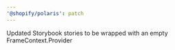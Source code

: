 ```yaml
---
'@shopify/polaris': patch
---
```


Updated Storybook stories to be wrapped with an empty FrameContext.Provider

